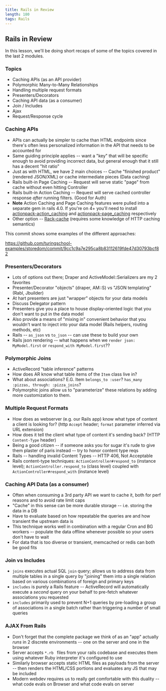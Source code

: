 ```yaml
---
title: Rails in Review
length: 180
tags: Rails
---
```


## Rails in Review

In this lesson, we'll be doing short recaps of some of the topics
covered in the last 2 modules.

### Topics

* Caching APIs (as an API provider)
* Polymorphic Many-to-Many Relationships
* Handling multiple request formats
* Presenters/Decorators
* Caching API data (as a consumer)
* Join / Includes
* Ajax
* Request/Response cycle

### Caching APIs

* APIs can actually be simpler to cache than HTML endpoints since
  there's often less personalized information in the API that needs
  to be accounted for
* Same guiding principle applies -- want a "key" that will be specific
  enough to avoid providing incorrect data, but general enough that it
  still has a decent "hit ratio"
* Just as with HTML, we have 2 main choices -- Cache "finished product"
  (rendered JSON/XML) or cache intermediate pieces (Data caching)
* Rails built-in Page Caching -- Request will serve static "page" from
  cache without even hitting Controller 
* Rails built-in Action Caching -- Request will serve cached controller
  response _after_ running filters. (Good for Auth)
* __Note__ Action Caching and Page Caching features were pulled into a
  separate gem in rails 4.0. If you're on 4+ you'll need to install
  [actionpack-action_caching](https://github.com/rails/actionpack-action_caching)
  and [actionpack-page_caching](https://github.com/rails/actionpack-page_caching) respectively
* Other option -- [Rack-cache](http://rtomayko.github.io/rack-cache/) (requires some
  knowledge of HTTP caching semantics)

This commit shows some examples of the different approaches:

https://github.com/turingschool-examples/storedom/commit/9cc1c9a7e295ca8b83112619fde47d30793bcf82

### Presenters/Decorators

* Lots of options out there; Draper and ActiveModel::Serializers are my
  2 favorites
* Presenter/Decorator "objects" (draper, AM::S) vs "JSON templating"
  (Rabl, Jbuilder)
* At hart presenters are just "wrapper" objects for your data models
* Discuss Delegator pattern
* Presenters give you a place to house display-oriented logic that you
  don't want to put in the data model
* Also provide a means of "mixing in" convenient behavior that you
  wouldn't want to inject into your data model (Rails helpers, routing
  methods, etc)
* Rails -- `as_json` vs `to_json` -- can use these to build your own
* Rails json rendering -- what happens when we `render json:
  MyModel.first` or `respond_with MyModel.first`??

### Polymorphic Joins

* ActiveRecord "table inference" patterns
* How does AR know what table items of the `Item` class live in?
* What about associations? E.G. Item `belongs_to :user`? `has_many
  :pizzas, through: :pizza_joins`?
* Polymorphic joins allow us to "parameterize" these relations by adding
  more customization to them.

### Multiple Request Formats

* How does as webserver (e.g. our Rails app) know what type of content a
  client is looking for? (http `Accept` header; `format` parameter
  inferred via URL extension)
* How does it tell the client what type of content it's sending back?
  (HTTP `Content-Type` header)
* Being a good citizen -- if someone asks you for sugar it's rude to
  give them plaster of paris instead -- try to honor content type reqs
* Rails -- handling invalid Content Types -- HTTP 406, Not Acceptable
* Rails content-type techniques: `ActionController#respond_to` (instance
  level); `ActionController.respond_to` (class level) coupled with
  `ActionController#respond_with` (instance level)

### Caching API Data (as a consumer)

* Often when consuming a 3rd party API we want to cache it, both for
  perf reasons and to avoid rate limit caps
* "Cache" in this sense can be more durable storage -- i.e. storing the
  data in a DB
* Have to evaluate based on how repeatable the queries are and how
  transient the upstream data is
* This technique works well in combination with a regular Cron and BG
  workers -- populate the data offline whenever possible so your users
  don't have to wait
* For data that is too diverse or transient, memcached or redis can both
  be good fits

### Join vs Includes

* `joins` executes actual SQL `join` query; allows us to address data from
  multiple tables in a single query by "joining" them into a single
  relation based on various combinations of foreign and primary keys
* `includes` is purely a Rails feature -- ActiveRecord will automatically
  execute a _second_ query on your behalf to pre-fetch whatever
  associations you requested
* `includes` primarily used to prevent N+1 queries by pre-loading
  a group of associations in a single batch rather than triggering a
  number of small queries

### AJAX From Rails

* Don't forget that the complete package we think of as an "app" actually _runs_
  in 2 discrete environments -- one on the server and one in the browser
* Server accepts `*.rb ` files from your rails codebase and executes
  them using whatever Ruby interpreter it's configured to use
* Similarly browser accepts static HTML files as payloads from the
  server -- then renders the HTML/CSS portions and evaluates any JS that
  may be included
* Modern webdev requires us to really get comfortable with this duality
  -- what code evals on Browser and what code evals on server
